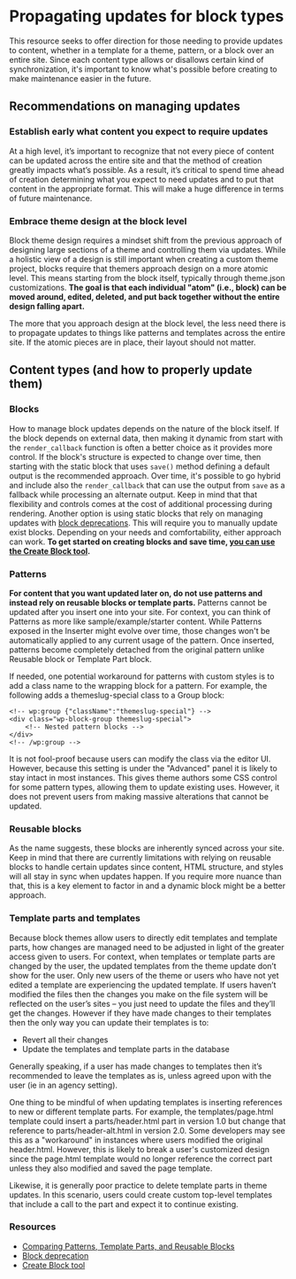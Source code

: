 # Propagating updates for block types

This resource seeks to offer direction for those needing to provide updates to content, whether in a template for a theme, pattern, or a block over an entire site. Since each content type allows or disallows certain kind of synchronization, it's important to know what's possible before creating to make maintenance easier in the future.

## Recommendations on managing updates

### Establish early what content you expect to require updates

At a high level, it’s important to recognize that not every piece of content can be updated across the entire site and that the method of creation greatly impacts what’s possible. As a result, it’s critical to spend time ahead of creation determining what you expect to need updates and to put that content in the appropriate format. This will make a huge difference in terms of future maintenance.

### Embrace theme design at the block level

Block theme design requires a mindset shift from the previous approach of designing large sections of a theme and controlling them via updates. While a holistic view of a design is still important when creating a custom theme project, blocks require that themers approach design on a more atomic level. This means starting from the block itself, typically through theme.json customizations. **The goal is that each individual "atom" (i.e., block) can be moved around, edited, deleted, and put back together without the entire design falling apart.**

The more that you approach design at the block level, the less need there is to propagate updates to things like patterns and templates across the entire site. If the atomic pieces are in place, their layout should not matter.

## Content types (and how to properly update them)

### Blocks

How to manage block updates depends on the nature of the block itself. If the block depends on external data, then making it dynamic from start with the `render_callback` function is often a better choice as it provides more control. If the block's structure is expected to change over time, then starting with the static block that uses `save()` method defining a default output is the recommended approach. Over time, it's possible to go hybrid and include also the `render_callback` that can use the output from `save` as a fallback while processing an alternate output. Keep in mind that that flexibility and controls comes at the cost of additional processing during rendering. Another option is using static blocks that rely on managing updates with [block deprecations](https://developer.wordpress.org/block-editor/reference-guides/block-api/block-deprecation/). This will require you to manually update exist blocks.  Depending on your needs and comfortability, either approach can work. **To get started on creating blocks and save time, [you can use the Create Block tool](https://developer.wordpress.org/block-editor/reference-guides/packages/packages-create-block/).**

### Patterns

**For content that you want updated later on, do not use patterns and instead rely on reusable blocks or template parts.** Patterns cannot be updated after you insert one into your site. For context, you can think of Patterns as more like sample/example/starter content. While Patterns exposed in the Inserter might evolve over time, those changes won't be automatically applied to any current usage of the pattern. Once inserted, patterns become completely detached from the original pattern unlike Reusable block or Template Part block.

If needed, one potential workaround for patterns with custom styles is to add a class name to the wrapping block for a pattern. For example, the following adds a themeslug-special class to a Group block:

```
<!-- wp:group {"className":"themeslug-special"} -->
<div class="wp-block-group themeslug-special">
	<!-- Nested pattern blocks -->
</div>
<!-- /wp:group -->
```

It is not fool-proof because users can modify the class via the editor UI.  However, because this setting is under the "Advanced" panel it is likely to stay intact in most instances. This gives theme authors some CSS control for some pattern types, allowing them to update existing uses. However, it does not prevent users from making massive alterations that cannot be updated.

### Reusable blocks

As the name suggests, these blocks are inherently synced across your site. Keep in mind that there are currently limitations with relying on reusable blocks to handle certain updates since content, HTML structure, and styles will all stay in sync when updates happen. If you require more nuance than that, this is a key element to factor in and a dynamic block might be a better approach.

### Template parts and templates

Because block themes allow users to directly edit templates and template parts, how changes are managed need to be adjusted in light of the greater access given to users. For context, when templates or template parts are changed by the user, the updated templates from the theme update don’t show for the user. Only new users of the theme or users who have not yet edited a template are experiencing the updated template. If users haven’t modified the files then the changes you make on the file system will be reflected on the user’s sites – you just need to update the files and they’ll get the changes. However if they have made changes to their templates then the only way you can update their templates is to:

- Revert all their changes
- Update the templates and template parts in the database

Generally speaking, if a user has made changes to templates then it’s recommended to leave the templates as is, unless agreed upon with the user (ie in an agency setting).

One thing to be mindful of when updating templates is inserting references to new or different template parts.  For example, the templates/page.html template could insert a parts/header.html part in version 1.0 but change that reference to parts/header-alt.html in version 2.0.  Some developers may see this as a "workaround" in instances where users modified the original header.html.  However, this is likely to break a user's customized design since the page.html template would no longer reference the correct part unless they also modified and saved the page template.

Likewise, it is generally poor practice to delete template parts in theme updates.  In this scenario, users could create custom top-level templates that include a call to the part and expect it to continue existing.

### Resources

- [Comparing Patterns, Template Parts, and Reusable Blocks](https://wordpress.org/documentation/article/comparing-patterns-template-parts-and-reusable-blocks/)
- [Block deprecation](https://developer.wordpress.org/block-editor/reference-guides/block-api/block-deprecation/)
- [Create Block tool](https://developer.wordpress.org/block-editor/reference-guides/packages/packages-create-block/)


